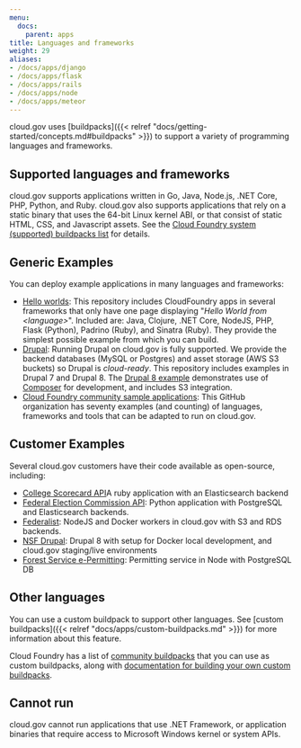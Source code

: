 ```yaml
---
menu:
  docs:
    parent: apps
title: Languages and frameworks
weight: 29
aliases:
- /docs/apps/django
- /docs/apps/flask
- /docs/apps/rails
- /docs/apps/node
- /docs/apps/meteor
---
```


cloud.gov uses [buildpacks]({{< relref "docs/getting-started/concepts.md#buildpacks" >}}) to support a variety of programming languages and frameworks.

## Supported languages and frameworks

cloud.gov supports applications written in Go, Java, Node.js, .NET Core, PHP, Python, and Ruby. cloud.gov also supports applications that rely on a static binary that uses the 64-bit Linux kernel ABI, or that consist of static HTML, CSS, and Javascript assets. See the [Cloud Foundry system (supported) buildpacks list](http://docs.cloudfoundry.org/buildpacks/#system-buildpacks) for details.

## Generic Examples

You can deploy example applications in many languages and frameworks:

* [Hello worlds](https://github.com/18F/cf-hello-worlds): This repository includes CloudFoundry apps in several frameworks that only have one page displaying "_Hello World from &lt;language&gt;_". Included are: Java, Clojure, .NET Core, NodeJS, PHP, Flask (Python), Padrino (Ruby), and Sinatra (Ruby).  They provide the simplest possible example from which you can build.
* [Drupal](https://github.com/18F/cf-ex-drupal): Running Drupal on cloud.gov is fully supported. We provide the backend databases (MySQL or Postgres) and asset storage (AWS S3 buckets) so Drupal is _cloud-ready_. This repository includes examples in Drupal 7 and Drupal 8. The [Drupal 8 example](https://github.com/18F/cf-ex-drupal/tree/master/drupal-8) demonstrates use of [Composer](https://getcomposer.org/) for development, and includes S3 integration.
* [Cloud Foundry community sample applications](https://github.com/cloudfoundry-samples): This GitHub organization has seventy examples (and counting) of languages, frameworks and tools that can be adapted to run on cloud.gov.

## Customer Examples

Several cloud.gov customers have their code available as open-source, including:

* [College Scorecard API](https://github.com/RTICWDT/open-data-maker/)A ruby application with an Elasticsearch backend
* [Federal Election Commission API](https://github.com/fecgov/openFEC): Python application with PostgreSQL and Elasticsearch backends.
* [Federalist](https://github.com/18F/federalist): NodeJS and Docker workers in cloud.gov with S3 and RDS backends.
* [NSF Drupal](https://github.com/18F/nsf): Drupal 8 with setup for Docker local development, and cloud.gov staging/live environments
* [Forest Service e-Permitting](https://github.com/18F/fs-permit-platform): Permitting service in Node with PostgreSQL DB



## Other languages

You can use a custom buildpack to support other languages. See [custom buildpacks]({{< relref "docs/apps/custom-buildpacks.md" >}}) for more information about this feature.

Cloud Foundry has a list of [community buildpacks](http://docs.cloudfoundry.org/buildpacks/#community-buildpacks) that you can use as custom buildpacks, along with [documentation for building your own custom buildpacks](http://docs.cloudfoundry.org/buildpacks/developing-buildpacks.html).

## Cannot run

cloud.gov cannot run applications that use .NET Framework, or application binaries that require access to Microsoft Windows kernel or system APIs.
